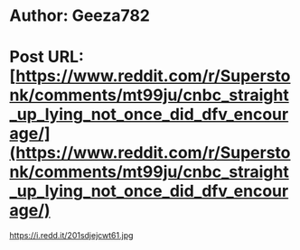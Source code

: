 # Author: Geeza782
# Post URL: [https://www.reddit.com/r/Superstonk/comments/mt99ju/cnbc_straight_up_lying_not_once_did_dfv_encourage/](https://www.reddit.com/r/Superstonk/comments/mt99ju/cnbc_straight_up_lying_not_once_did_dfv_encourage/)


https://i.redd.it/201sdjejcwt61.jpg